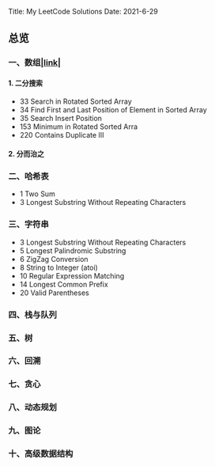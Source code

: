 Title: My LeetCode Solutions
Date: 2021-6-29 

## 总览

### 一、数组[|link|]({filename}/articles/blog_bert_serving.md) 

#### 1. 二分搜索
  - 33 Search in Rotated Sorted Array
  - 34 Find First and Last Position of Element in Sorted Array
  - 35 Search Insert Position
  - 153 Minimum in Rotated Sorted Arra
  - 220 Contains Duplicate III

#### 2. 分而治之

### 二、哈希表

  - 1 Two Sum
  - 3 Longest Substring Without Repeating Characters

### 三、字符串

  - 3 Longest Substring Without Repeating Characters
  - 5 Longest Palindromic Substring
  - 6 ZigZag Conversion
  - 8 String to Integer (atoi)
  - 10 Regular Expression Matching
  - 14 Longest Common Prefix
  - 20 Valid Parentheses

### 四、栈与队列

### 五、树

### 六、回溯

### 七、贪心

### 八、动态规划

### 九、图论

### 十、高级数据结构
